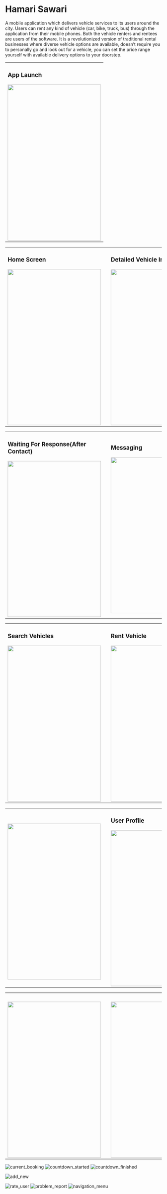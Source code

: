 # Hamari Sawari
 A mobile application which delivers vehicle services to its users around the city. Users can rent any kind of vehicle (car, bike, truck, bus) through the application from their mobile phones. Both the vehicle renters and rentees are users of the software.
It is a revolutionized version of traditional rental businesses where diverse vehicle options are available, doesn’t require you to personally go and look out for a vehicle, you can set the price range yourself with available delivery options to your doorstep.

<table align="center">
<tr>
    <td><h3>App Launch</h3><img src="https://github.com/AliTaha22/Hamari-Sawari/assets/65419617/cc8d3ff1-f611-4dc4-9461-cb2e0cbd8878" width="300" height="500"></td>
</tr>
</table>

<table align="center">
<tr>
    <td><h3>Home Screen</h3><img src="https://github.com/AliTaha22/Hamari-Sawari/assets/65419617/d1dd0008-2963-4025-94f7-4211d5af3c47" width="300" height="500"></td>
    <td><img src="data:image/gif;base64,R0lGODlhAQABAIAAAAAAAP///yH5BAEAAAAALAAAAAABAAEAAAIBRAA7" width="100" height="1"></td>
    <td><h3>Detailed Vehicle Information</h3><img src="https://github.com/AliTaha22/Hamari-Sawari/assets/65419617/b71dca0a-4c8c-43fe-b3c8-969518c6492e" width="300" height="500"></td>
</tr>
</table>

<table>
<tr>
    <td><h3>Waiting For Response(After Contact)</h3><img src="https://github.com/AliTaha22/Hamari-Sawari/assets/65419617/4800849a-36e4-4bf4-9042-f8124a6d8e19" width="300" height="500"></td>
    <td><img src="data:image/gif;base64,R0lGODlhAQABAIAAAAAAAP///yH5BAEAAAAALAAAAAABAAEAAAIBRAA7" width="100" height="1"></td>
    <td><h3>Messaging</h3><img src="https://github.com/AliTaha22/Hamari-Sawari/assets/65419617/a2ca116d-2441-4dcf-a114-7588e82e185c" width="300" height="500"></td>
    <td><img src="data:image/gif;base64,R0lGODlhAQABAIAAAAAAAP///yH5BAEAAAAALAAAAAABAAEAAAIBRAA7" width="100" height="1"></td>
    <td><h3>Confirm Booking</h3><img src="https://github.com/AliTaha22/Hamari-Sawari/assets/65419617/dc1a88a6-e830-4d1e-b0f0-79d5f1a9dace" width="300" height="500"></td>
</tr>
</table>

<table>
<tr>
    <td><h3>Search Vehicles</h3><img src="https://github.com/AliTaha22/Hamari-Sawari/assets/65419617/16d274ac-ae36-4667-b217-24b7e4ac4961" width="300" height="500"></td>
    <td><img src="data:image/gif;base64,R0lGODlhAQABAIAAAAAAAP///yH5BAEAAAAALAAAAAABAAEAAAIBRAA7" width="100" height="1"></td>
    <td><h3>Rent Vehicle</h3><img src="https://github.com/AliTaha22/Hamari-Sawari/assets/65419617/f601bd3e-6b1b-4dc0-abe6-f830d6cff369" width="300" height="500"></td>
    <td><img src="data:image/gif;base64,R0lGODlhAQABAIAAAAAAAP///yH5BAEAAAAALAAAAAABAAEAAAIBRAA7" width="100" height="1"></td>
    <td><h3>Search Result</h3><img src="https://github.com/AliTaha22/Hamari-Sawari/assets/65419617/bd047eb3-1cf9-4169-be54-7e860ee695e1" width="300" height="500"></td>
</tr>
</table>



<table>
<tr>
    <td><h3></h3><img src="" width="300" height="500"></td>
    <td><img src="data:image/gif;base64,R0lGODlhAQABAIAAAAAAAP///yH5BAEAAAAALAAAAAABAAEAAAIBRAA7" width="100" height="1"></td>
    <td><h3>User Profile</h3><img src="https://github.com/AliTaha22/Hamari-Sawari/assets/65419617/a29120e2-d542-462c-8a9e-f0986e805bd8" width="300" height="500"></td>
</tr>
</table>

<table>
<tr>
    <td><h3></h3><img src="" width="300" height="500"></td>
    <td><img src="data:image/gif;base64,R0lGODlhAQABAIAAAAAAAP///yH5BAEAAAAALAAAAAABAAEAAAIBRAA7" width="100" height="1"></td>
    <td><h3></h3><img src="" width="300" height="500"></td>
</tr>
</table>

![current_booking](https://github.com/AliTaha22/Hamari-Sawari/assets/65419617/775758fe-416b-42d0-9430-b3fc791e10a3)
![countdown_started](https://github.com/AliTaha22/Hamari-Sawari/assets/65419617/82825392-d14c-4ea8-a067-09c9121c6929)
![countdown_finished](https://github.com/AliTaha22/Hamari-Sawari/assets/65419617/c8937e42-9576-465d-bf82-3459834741b2)

![add_new](https://github.com/AliTaha22/Hamari-Sawari/assets/65419617/b912cdcc-babb-4f7b-9610-0b70ad3fddb8)




![rate_user](https://github.com/AliTaha22/Hamari-Sawari/assets/65419617/8290fd61-0c8a-40bc-a186-27e82648945a)
![problem_report](https://github.com/AliTaha22/Hamari-Sawari/assets/65419617/f319df4c-b5b3-468f-9fcc-7698e952bf82)
![navigation_menu](https://github.com/AliTaha22/Hamari-Sawari/assets/65419617/35ceba40-99e0-4cb3-b2e2-556d5e2455b0)





